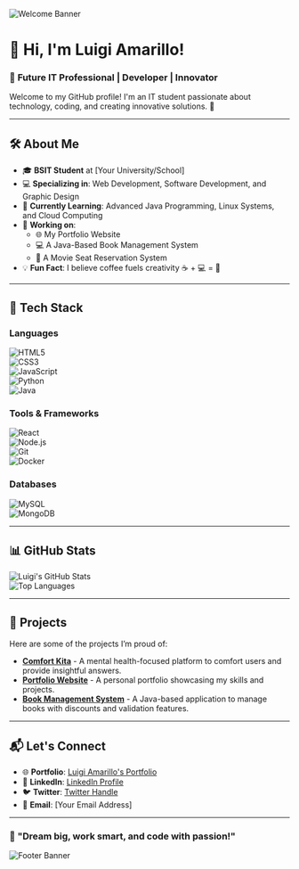 <!-- Banner Section -->
![Welcome Banner](https://via.placeholder.com/1200x400.png?text=Welcome+to+My+GitHub+Profile!+👨‍💻)

# 👋 Hi, I'm **Luigi Amarillo**!  
### 🚀 **Future IT Professional | Developer | Innovator**

Welcome to my GitHub profile! I'm an IT student passionate about technology, coding, and creating innovative solutions. 🌟  

---

## 🛠️ **About Me**  
- 🎓 **BSIT Student** at [Your University/School]  
- 💻 **Specializing in**: Web Development, Software Development, and Graphic Design  
- 🌱 **Currently Learning**: Advanced Java Programming, Linux Systems, and Cloud Computing  
- 🔭 **Working on**:  
  - 🌐 My Portfolio Website  
  - 💻 A Java-Based Book Management System  
  - 🎥 A Movie Seat Reservation System  
- 💡 **Fun Fact**: I believe coffee fuels creativity ☕ + 💻 = 🚀  

---

## 🚀 **Tech Stack**  

### **Languages**  
![HTML5](https://img.shields.io/badge/-HTML5-E34F26?style=flat-square&logo=html5&logoColor=white)  
![CSS3](https://img.shields.io/badge/-CSS3-1572B6?style=flat-square&logo=css3&logoColor=white)  
![JavaScript](https://img.shields.io/badge/-JavaScript-F7DF1E?style=flat-square&logo=javascript&logoColor=black)  
![Python](https://img.shields.io/badge/-Python-3776AB?style=flat-square&logo=python&logoColor=white)  
![Java](https://img.shields.io/badge/-Java-007396?style=flat-square&logo=java&logoColor=white)  

### **Tools & Frameworks**  
![React](https://img.shields.io/badge/-React-61DAFB?style=flat-square&logo=react&logoColor=black)  
![Node.js](https://img.shields.io/badge/-Node.js-339933?style=flat-square&logo=node.js&logoColor=white)  
![Git](https://img.shields.io/badge/-Git-F05032?style=flat-square&logo=git&logoColor=white)  
![Docker](https://img.shields.io/badge/-Docker-2496ED?style=flat-square&logo=docker&logoColor=white)  

### **Databases**  
![MySQL](https://img.shields.io/badge/-MySQL-4479A1?style=flat-square&logo=mysql&logoColor=white)  
![MongoDB](https://img.shields.io/badge/-MongoDB-47A248?style=flat-square&logo=mongodb&logoColor=white)  

---

## 📊 **GitHub Stats**  
![Luigi's GitHub Stats](https://github-readme-stats.vercel.app/api?username=yourusername&show_icons=true&theme=radical)  
![Top Languages](https://github-readme-stats.vercel.app/api/top-langs/?username=yourusername&layout=compact&theme=radical)  

---

## 🎯 **Projects**  
Here are some of the projects I’m proud of:  
- [**Comfort Kita**](https://github.com/yourusername/comfort-kita) - A mental health-focused platform to comfort users and provide insightful answers.  
- [**Portfolio Website**](https://github.com/yourusername/portfolio) - A personal portfolio showcasing my skills and projects.  
- [**Book Management System**](https://github.com/yourusername/book-management-system) - A Java-based application to manage books with discounts and validation features.  

---

## 📬 **Let's Connect**  
- 🌐 **Portfolio**: [Luigi Amarillo's Portfolio](#)  
- 💼 **LinkedIn**: [LinkedIn Profile](#)  
- 🐦 **Twitter**: [Twitter Handle](#)  
- 📧 **Email**: [Your Email Address]  

---

### 🌟 **"Dream big, work smart, and code with passion!"**  

<!-- Footer Banner -->
![Footer Banner](https://via.placeholder.com/1200x200.png?text=Thanks+for+visiting!+✨)
